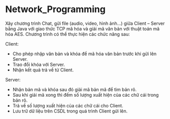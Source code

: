 # Network_Programming

Xây chương trình Chat, gửi file (audio, video, hình ảnh…) giữa Client – Server
bằng Java với giao thức TCP mã hóa và giải mã văn bản với thuật toán mã hóa AES.
Chương trình có thể thực hiện các chức năng sau:

Client:
- Cho phép nhập văn bản và khóa để mã hóa văn bản trước khi gửi lên Server.
- Trao đổi khóa với Server.
- Nhận kết quả trả về từ Client.

Server:
- Nhận bản mã và khóa sau đó giải mã bản mã để tìm bản rõ.
- Sau khi giải mã xong thì đếm số lượng xuất hiện của các chữ cái trong bản rõ.
- Trả về số lượng xuất hiện của các chữ cái cho Client.
- Lưu trữ dữ liệu trên CSDL trong quá trình Client gửi lên.
